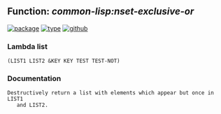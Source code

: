 ## Function: ***common-lisp:nset-exclusive-or***
[![package](https://img.shields.io/badge/Package-COMMON--LISP-5f9ea0.svg?style=social&colorA=999999)](../) [![type](https://img.shields.io/badge/Type-Function-5f9ea0.svg?style=social&colorA=999999)](../#function) [![github](https://img.shields.io/badge/GitHub-View_the_source-5f9ea0.svg?style=social&colorA=999999&logo=github)](https://github.com/sbcl/sbcl/blob/master/src/code/list.lisp/) 
### Lambda list
```
(LIST1 LIST2 &KEY KEY TEST TEST-NOT)
```
### Documentation
```
Destructively return a list with elements which appear but once in LIST1
   and LIST2.
```
